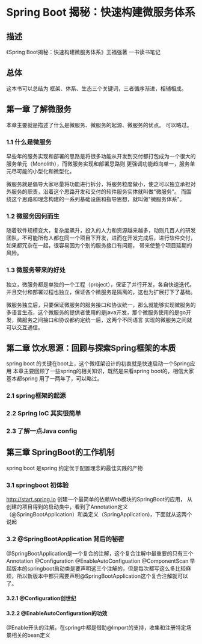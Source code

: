 # Spring Boot 揭秘：快速构建微服务体系

## 描述 
《Spring Boot揭秘：快速构建微服务体系》王福强著 一书读书笔记

## 总体
这本书可以总结为 框架、体系、生态三个关键词，三者循序渐进，相辅相成。

## 第一章 了解微服务

本章主要就是描述了什么是微服务、微服务的起源、微服务的优点。 可以略过。

### 1.1 什么是微服务
 早些年的服务实现和部署的思路是将很多功能从开发到交付都打包成为一个很大的服务单元（Monolith），而微服务实现和部署思路则
 更强调功能趋向单一，服务单元尽可能的小型化和微型化。
 
 微服务就是倡导大家尽量将功能进行拆分，将服务粒度做小，使之可以独立承担对外服务的职责，沿着这个思路开发和交付的软件服务实体就叫做"微服务"。
 而围绕这个思路和理念构建的一系列基础设施和指导思想，就叫做"微服务体系"。

### 1.2 微服务因何而生
随着软件规模变大，复杂度飙升，投入的人力和资源越来越多，动则几百人的研发团队，不可能所有人都在同一个项目下开发，进而在开发完成后，进行软件交付，如果都冗杂在一起，很容易因为个别的服务接口有问题，
带来使整个项目延期的风险。

### 1.3 微服务带来的好处

独立，微服务都是单独的一个工程（project），保证了并行开发，各自快速迭代。
并且交付和部署过程也独立，保证各个微服务是隔离的，这也为扩展打下了基础。

微服务独立后，只要保证微服务的服务接口和协议统一，那么就能够实现微服务的多语言生态，这个微服务的提供者使用的是java开发，那个微服务使用的是go开发，微服务之间接口和协议都约定统一后，这两个不同语言
实现的微服务之间就可以交互通信。

## 第二章 饮水思源：回顾与探索Spring框架的本质

spring boot 的关键在boot上，这个微框架设计的初衷就是快速启动一个Spring应用
本章主要回顾了一些spring的相关知识，既然是来看spring boot的，相信大家基本都spring 用了一两年了，可以略过。

### 2.1 spring框架的起源

### 2.2 Spring IoC 其实很简单

### 2.3 了解一点Java config

## 第三章 SpringBoot的工作机制

spring boot 是spring 约定优于配置理念的最佳实践的产物

### 3.1 springboot 初体验
http://start.spring.io 创建一个最简单的依赖Web模块的SpringBoot的应用， 从创建的项目得到的启动类中，看到了Annotation定义（@SpringBootApplication）和类定义（SpringApplication)，下面就从这两个说起

### 3.2 @SpringBootApplication 背后的秘密
@SpringBootApplication是一个复合的注解，这个复合注解中最重要的只有三个Annotation 
@Configuration 
@EnableAutoConfiguation
@ComponentScan
早起版本的springboot启动类是要声明这三个注解的，但是每次都写这么多比较麻烦，所以新版本中都只需要声明@SpringBootApplication这个复合注解就可以了。

#### 3.2.1 @Configuration创世纪


#### 3.2.2 @EnableAutoConfiguration的功效
@Enable开头的注解，在spring中都是借助@Import的支持，收集和注册特定场景相关的bean定义
